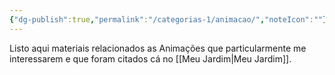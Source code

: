 ```yaml
---
{"dg-publish":true,"permalink":"/categorias-1/animacao/","noteIcon":""}
---
```


Listo aqui materiais relacionados as Animações que particularmente me interessarem e que foram citados cá no [[Meu Jardim\|Meu Jardim]].